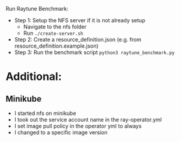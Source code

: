 Run Raytune Benchmark:
- Step 1: Setup the NFS server if it is not already setup
  - Navigate to the nfs folder
  - Run ```./create-server.sh```
- Step 2: Create a resource_definition.json (e.g. from resource_definition.example.json)
- Step 3: Run the benchmark script ```python3 raytune_benchmark.py```


# Additional:
## Minikube
- I started nfs on minikube
- I took out the service account name in the ray-operator.yml
- I set image pull policy in the operator yml to always
- I changed to a specific image version
